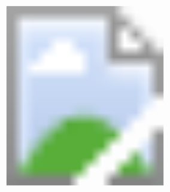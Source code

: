 <script>
    document.addEventListener('DOMContentLoaded', function() {
    var links = document.querySelectorAll('a.fields');
    links.forEach(function(link) {
      link.addEventListener('click', function(event) {
        link.setAttribute("target", "_self");
      });
    });
  });
</script>
<div style="width:100%; max-width:900px;" >
<svg version="1.1" xmlns="http://www.w3.org/2000/svg" xmlns:xlink="http://www.w3.org/1999/xlink" viewBox="0 0 1565 1489">
    <image width="1565" height="1489" xlink:href="/assets/images/bbob-biobj-ext.png"></image> <a xlink:href="#F1" class="fields">
      <rect x="2" y="166" fill="#fff" opacity="0" width="53" height="54"></rect>
    </a><a xlink:href="#F2" class="fields">
      <rect x="59" y="166" fill="#fff" opacity="0" width="52" height="53"></rect>
    </a><a xlink:href="#F56" class="fields">
      <rect x="114" y="171" fill="#fff" opacity="0" width="53" height="50"></rect>
    </a><a xlink:href="#F57" class="fields">
      <rect x="168" y="163" fill="#fff" opacity="0" width="54" height="56"></rect>
    </a><a xlink:href="#F58" class="fields">
      <rect x="225" y="170" fill="#fff" opacity="0" width="52" height="50"></rect>
    </a><a xlink:href="#F3" class="fields">
      <rect x="281" y="167" fill="#fff" opacity="0" width="52" height="51"></rect>
    </a><a xlink:href="#F4" class="fields">
      <rect x="391" y="167" fill="#fff" opacity="0" width="53" height="55"></rect>
    </a><a xlink:href="#F5" class="fields">
      <rect x="665" y="169" fill="#fff" opacity="0" width="51" height="51"></rect>
    </a><a xlink:href="#F6" class="fields">
      <rect x="721" y="169" fill="#fff" opacity="0" width="54" height="53"></rect>
    </a><a xlink:href="#F7" class="fields">
      <rect x="777" y="169" fill="#fff" opacity="0" width="50" height="52"></rect>
    </a><a xlink:href="#F8" class="fields">
      <rect x="886" y="167" fill="#fff" opacity="0" width="50" height="50"></rect>
    </a><a xlink:href="#F9" class="fields">
      <rect x="1050" y="168" fill="#fff" opacity="0" width="54" height="52"></rect>
    </a><a xlink:href="#F10" class="fields">
      <rect x="1104" y="166" fill="#fff" opacity="0" width="55" height="51"></rect>
    </a><a xlink:href="#F11" class="fields">
      <rect x="59" y="223" fill="#fff" opacity="0" width="58" height="50"></rect>
    </a><a xlink:href="#F59" class="fields">
      <rect x="115" y="223" fill="#fff" opacity="0" width="50" height="50"></rect>
    </a><a xlink:href="#F60" class="fields">
      <rect x="170" y="220" fill="#fff" opacity="0" width="54" height="56"></rect>
    </a><a xlink:href="#F61" class="fields">
      <rect x="227" y="224" fill="#fff" opacity="0" width="50" height="50"></rect>
    </a><a xlink:href="#F12" class="fields">
      <rect x="281" y="225" fill="#fff" opacity="0" width="50" height="50"></rect>
    </a><a xlink:href="#F13" class="fields">
      <rect x="391" y="219" fill="#fff" opacity="0" width="50" height="56"></rect>
    </a><a xlink:href="#F14" class="fields">
      <rect x="667" y="223" fill="#fff" opacity="0" width="51" height="50"></rect>
    </a><a xlink:href="#F15" class="fields">
      <rect x="720" y="219" fill="#fff" opacity="0" width="52" height="52"></rect>
    </a><a xlink:href="#F16" class="fields">
      <rect x="776" y="222" fill="#fff" opacity="0" width="52" height="50"></rect>
    </a><a xlink:href="#F17" class="fields">
      <rect x="887" y="220" fill="#fff" opacity="0" width="50" height="52"></rect>
    </a><a xlink:href="#F18" class="fields">
      <rect x="1050" y="221" fill="#fff" opacity="0" width="53" height="50"></rect>
    </a><a xlink:href="#F19" class="fields">
      <rect x="1106" y="221" fill="#fff" opacity="0" width="51" height="50"></rect>
    </a><a xlink:href="#F62" class="fields">
      <rect x="171" y="276" fill="#fff" opacity="0" width="53" height="52"></rect>
    </a><a xlink:href="#F63" class="fields">
      <rect x="227" y="280" fill="#fff" opacity="0" width="52" height="51"></rect>
    </a><a xlink:href="#F64" class="fields">
      <rect x="225" y="335" fill="#fff" opacity="0" width="50" height="50"></rect>
    </a><a xlink:href="#F20" class="fields">
      <rect x="278" y="439" fill="#fff" opacity="0" width="54" height="54"></rect>
    </a><a xlink:href="#F65" class="fields">
      <rect x="334" y="443" fill="#fff" opacity="0" width="52" height="52"></rect>
    </a><a xlink:href="#F21" class="fields">
      <rect x="388" y="440" fill="#fff" opacity="0" width="54" height="54"></rect>
    </a><a xlink:href="#F66" class="fields">
      <rect x="448" y="443" fill="#fff" opacity="0" width="50" height="52"></rect>
    </a><a xlink:href="#F22" class="fields">
      <rect x="663" y="441" fill="#fff" opacity="0" width="54" height="52"></rect>
    </a><a xlink:href="#F23" class="fields">
      <rect x="720" y="442" fill="#fff" opacity="0" width="54" height="52"></rect>
    </a><a xlink:href="#F24" class="fields">
      <rect x="779" y="443" fill="#fff" opacity="0" width="50" height="53"></rect>
    </a><a xlink:href="#F25" class="fields">
      <rect x="884" y="443" fill="#fff" opacity="0" width="52" height="54"></rect>
    </a><a xlink:href="#F26" class="fields">
      <rect x="1052" y="442" fill="#fff" opacity="0" width="50" height="54"></rect>
    </a><a xlink:href="#F27" class="fields">
      <rect x="1106" y="441" fill="#fff" opacity="0" width="55" height="56"></rect>
    </a><a xlink:href="#F67" class="fields">
      <rect x="391" y="499" fill="#fff" opacity="0" width="54" height="53"></rect>
    </a><a xlink:href="#F68" class="fields">
      <rect x="446" y="499" fill="#fff" opacity="0" width="51" height="51"></rect>
    </a><a xlink:href="#F28" class="fields">
      <rect x="391" y="553" fill="#fff" opacity="0" width="50" height="50"></rect>
    </a><a xlink:href="#F69" class="fields">
      <rect x="445" y="550" fill="#fff" opacity="0" width="50" height="56"></rect>
    </a><a xlink:href="#F29" class="fields">
      <rect x="663" y="553" fill="#fff" opacity="0" width="55" height="53"></rect>
    </a><a xlink:href="#F30" class="fields">
      <rect x="724" y="554" fill="#fff" opacity="0" width="51" height="52"></rect>
    </a><a xlink:href="#F31" class="fields">
      <rect x="776" y="550" fill="#fff" opacity="0" width="54" height="54"></rect>
    </a><a xlink:href="#F32" class="fields">
      <rect x="890" y="555" fill="#fff" opacity="0" width="50" height="50"></rect>
    </a><a xlink:href="#F33" class="fields">
      <rect x="1054" y="552" fill="#fff" opacity="0" width="50" height="51"></rect>
    </a><a xlink:href="#F34" class="fields">
      <rect x="1108" y="555" fill="#fff" opacity="0" width="50" height="50"></rect>
    </a><a xlink:href="#F70" class="fields">
      <rect x="559" y="663" fill="#fff" opacity="0" width="52" height="50"></rect>
    </a><a xlink:href="#F71" class="fields">
      <rect x="614" y="664" fill="#fff" opacity="0" width="50" height="53"></rect>
    </a><a xlink:href="#F72" class="fields">
      <rect x="668" y="660" fill="#fff" opacity="0" width="50" height="55"></rect>
    </a><a xlink:href="#F73" class="fields">
      <rect x="722" y="662" fill="#fff" opacity="0" width="52" height="50"></rect>
    </a><a xlink:href="#F74" class="fields">
      <rect x="612" y="720" fill="#fff" opacity="0" width="51" height="50"></rect>
    </a><a xlink:href="#F75" class="fields">
      <rect x="666" y="720" fill="#fff" opacity="0" width="50" height="50"></rect>
    </a><a xlink:href="#F76" class="fields">
      <rect x="721" y="717" fill="#fff" opacity="0" width="53" height="51"></rect>
    </a><a xlink:href="#F77" class="fields">
      <rect x="667" y="774" fill="#fff" opacity="0" width="50" height="52"></rect>
    </a><a xlink:href="#F78" class="fields">
      <rect x="720" y="775" fill="#fff" opacity="0" width="50" height="50"></rect>
    </a><a xlink:href="#F35" class="fields">
      <rect x="665" y="830" fill="#fff" opacity="0" width="54" height="50"></rect>
    </a><a xlink:href="#F36" class="fields">
      <rect x="722" y="831" fill="#fff" opacity="0" width="50" height="50"></rect>
    </a><a xlink:href="#F37" class="fields">
      <rect x="777" y="829" fill="#fff" opacity="0" width="50" height="50"></rect>
    </a><a xlink:href="#F38" class="fields">
      <rect x="886" y="828" fill="#fff" opacity="0" width="54" height="53"></rect>
    </a><a xlink:href="#F39" class="fields">
      <rect x="1053" y="830" fill="#fff" opacity="0" width="50" height="50"></rect>
    </a><a xlink:href="#F40" class="fields">
      <rect x="1108" y="827" fill="#fff" opacity="0" width="52" height="56"></rect>
    </a><a xlink:href="#F41" class="fields">
      <rect x="720" y="884" fill="#fff" opacity="0" width="51" height="52"></rect>
    </a><a xlink:href="#F42" class="fields">
      <rect x="778" y="886" fill="#fff" opacity="0" width="50" height="50"></rect>
    </a><a xlink:href="#F43" class="fields">
      <rect x="886" y="882" fill="#fff" opacity="0" width="52" height="54"></rect>
    </a><a xlink:href="#F44" class="fields">
      <rect x="1052" y="882" fill="#fff" opacity="0" width="50" height="54"></rect>
    </a><a xlink:href="#F45" class="fields">
      <rect x="1106" y="883" fill="#fff" opacity="0" width="56" height="53"></rect>
    </a><a xlink:href="#F46" class="fields">
      <rect x="774" y="940" fill="#fff" opacity="0" width="55" height="50"></rect>
    </a><a xlink:href="#F47" class="fields">
      <rect x="884" y="940" fill="#fff" opacity="0" width="58" height="51"></rect>
    </a><a xlink:href="#F79" class="fields">
      <rect x="941" y="938" fill="#fff" opacity="0" width="55" height="53"></rect>
    </a><a xlink:href="#F80" class="fields">
      <rect x="997" y="941" fill="#fff" opacity="0" width="50" height="50"></rect>
    </a><a xlink:href="#F48" class="fields">
      <rect x="1053" y="938" fill="#fff" opacity="0" width="50" height="52"></rect>
    </a><a xlink:href="#F49" class="fields">
      <rect x="1107" y="939" fill="#fff" opacity="0" width="54" height="53"></rect>
    </a><a xlink:href="#F50" class="fields">
      <rect x="886" y="1049" fill="#fff" opacity="0" width="52" height="52"></rect>
    </a><a xlink:href="#F81" class="fields">
      <rect x="940" y="1049" fill="#fff" opacity="0" width="54" height="51"></rect>
    </a><a xlink:href="#F82" class="fields">
      <rect x="996" y="1047" fill="#fff" opacity="0" width="55" height="55"></rect>
    </a><a xlink:href="#F51" class="fields">
      <rect x="1054" y="1046" fill="#fff" opacity="0" width="50" height="58"></rect>
    </a><a xlink:href="#F52" class="fields">
      <rect x="1108" y="1051" fill="#fff" opacity="0" width="52" height="55"></rect>
    </a><a xlink:href="#F83" class="fields">
      <rect x="997" y="1103" fill="#fff" opacity="0" width="50" height="56"></rect>
    </a><a xlink:href="#F53" class="fields">
      <rect x="1051" y="1215" fill="#fff" opacity="0" width="53" height="50"></rect>
    </a><a xlink:href="#F54" class="fields">
      <rect x="1105" y="1217" fill="#fff" opacity="0" width="54" height="52"></rect>
    </a><a xlink:href="#F84" class="fields">
      <rect x="1162" y="1215" fill="#fff" opacity="0" width="50" height="50"></rect>
    </a><a xlink:href="#F85" class="fields">
      <rect x="1216" y="1213" fill="#fff" opacity="0" width="54" height="52"></rect>
    </a><a xlink:href="#F86" class="fields">
      <rect x="1271" y="1213" fill="#fff" opacity="0" width="54" height="50"></rect>
    </a><a xlink:href="#F55" class="fields">
      <rect x="1107" y="1267" fill="#fff" opacity="0" width="50" height="54"></rect>
    </a><a xlink:href="#F87" class="fields">
      <rect x="1163" y="1271" fill="#fff" opacity="0" width="50" height="50"></rect>
    </a><a xlink:href="#F88" class="fields">
      <rect x="1216" y="1272" fill="#fff" opacity="0" width="52" height="50"></rect>
    </a><a xlink:href="#F89" class="fields">
      <rect x="1271" y="1268" fill="#fff" opacity="0" width="56" height="52"></rect>
    </a><a xlink:href="#F90" class="fields">
      <rect x="1217" y="1327" fill="#fff" opacity="0" width="53" height="50"></rect>
    </a><a xlink:href="#F91" class="fields">
      <rect x="1272" y="1325" fill="#fff" opacity="0" width="51" height="51"></rect>
    </a><a xlink:href="#F92" class="fields">
      <rect x="1269" y="1380" fill="#fff" opacity="0" width="57" height="52"></rect>
    </a>
  </svg>
</div>
